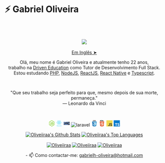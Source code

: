 
# ⚡ Gabriel Oliveira
   <br><br>
    <p align="center"> 
      <samp>
         <a href="https://github.com/DenverCoder1/readme-typing-svg"><img src="https://readme-typing-svg.herokuapp.com?lines=👋+Olá,+Eu+sou+um+Desenvolvedor&center=true&title_color=79c0ff"></a>
      </samp>
  <p align="center"><a href="./README.md">Em Inglês ➤</a></p>
  
</p>

<!-- ABOUT OF ME -->
<p align="center" style="text-align: center;">
Olá, meu nome é Gabriel Oliveira e atualmente tenho 22 anos, <br> trabalho na <a href="https://www.linkedin.com/school/driven-education/">Driven Education</a> como Tutor de Desenvolvimento Full Stack.<br> Estou estudando <a href="https://www.php.net/">PHP</a>, <a href="https://nodejs.org/en/">NodeJS</a>, <a href="https://pt-br.reactjs.org/">ReactJS</a>, <a href="https://reactnative.dev/">React Native</a> e <a href="https://www.typescriptlang.org/">Typescript</a>.
</p>
<!-- QUOTE -->
<br>
<p align="center">
"Que seu trabalho seja perfeito para que, mesmo depois de sua morte, permaneça."
<br>
― Leonardo da Vinci
</p>
<br>

<!-- SOCIAL MEDIAS -->
<p align="center">
<img src="https://raw.githubusercontent.com/devicons/devicon/master/icons/nodejs/nodejs-original.svg" alt="nodejs" width="20" height="20"/>
<img src="https://raw.githubusercontent.com/devicons/devicon/master/icons/react/react-original-wordmark.svg" alt="react" width="20" height="20"/>
<img src="https://raw.githubusercontent.com/devicons/devicon/master/icons/php/php-original.svg" alt="react" width="20" height="20"/>
<img src="https://www.vectorlogo.zone/logos/laravel/laravel-icon.svg" alt="laravel" width="20" height="20"/>
<img src="https://raw.githubusercontent.com/devicons/devicon/master/icons/css3/css3-original-wordmark.svg" alt="css3"  width="20" height="20"/>
<img src="https://raw.githubusercontent.com/devicons/devicon/master/icons/html5/html5-original-wordmark.svg" alt="html5"  width="20" height="20"/>
<img src="https://raw.githubusercontent.com/devicons/devicon/master/icons/javascript/javascript-original.svg" alt="javascript" width="20" height="20"/>
<img src="https://raw.githubusercontent.com/devicons/devicon/master/icons/typescript/typescript-original.svg" alt="typescript" width="20" height="20"/> 
</p>

<p align="center">
    <a href="#"><img alt="Oliveiiraa's Github Stats" src="https://github-readme-stats.vercel.app/api?username=Oliveiiraa&show_icons=true&include_all_commits=true&count_private=true&theme=react&hide_border=true&bg_color=161b22&title_color=79c0ff&icon_color=79c0ff" height="180"/></a>
    <a href="#"><img alt="Oliveiiraa's Top Languages" src="https://github-readme-stats.vercel.app/api/top-langs/?username=Oliveiiraa&langs_count=10&exclude-repo=TCC-Delphi-Gerenciamento-Academia&layout=compact&theme=react&hide_border=true&bg_color=161b22&title_color=79c0ff&icon_color=79c0ff" height="180"/></a>
</p>

<p align="center">
<a href="https://linkedin.com/in/gabriel-h-oliveira" target="blank"><img align="center" src="https://img.shields.io/badge/-LinkedIn-%230077B5?style=for-the-badge&logo=linkedin&logoColor=white" alt="Oliveiiraa" target="_blank" /></a>
<a href="https://instagram.com/_oliveiiraa_" target="blank"><img align="center" src="https://img.shields.io/badge/-Instagram-%23E4405F?style=for-the-badge&logo=instagram&logoColor=white" target="_blank" alt="Oliveiiraa" /></a>
<a href="http://wa.me/5514998921088" target="blank"><img align="center" src="https://img.shields.io/badge/-whatsapp-4af23?style=for-the-badge&logo=whatsapp&logoColor=white" alt="Oliveiiraa" target="_blank" /></a>
</p>

<p align="center">
- 📫 Como contactar-me: <a href="mailto:gabrielh-oliveira@hotmail.com">gabrielh-oliveira@hotmail.com</a>
</p>
